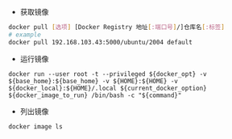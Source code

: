 - 获取镜像
```bash
docker pull [选项] [Docker Registry 地址[:端口号]/]仓库名[:标签]
# example
docker pull 192.168.103.43:5000/ubuntu/2004 default
```
- 运行镜像
```shell
docker run --user root -t --privileged ${docker_opt} -v ${base_home}:${base_home} -v ${HOME}:${HOME} -v ${docker_local}:${HOME}/.local ${current_docker_option} ${docker_image_to_run} /bin/bash -c "${command}"
```
- 列出镜像
```shell
docker image ls
```

